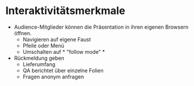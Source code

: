 <!SLIDE >
# Interaktivitätsmerkmale

* Audience-Mitglieder können die Präsentation in ihren eigenen Browsern öffnen.
    * Navigieren auf eigene Faust
    * Pfeile oder Menü
    * Umschalten auf * "follow mode" *
* Rückmeldung geben
    * Lieferumfang
    * QA berichtet über einzelne Folien
    * Fragen anonym anfragen
